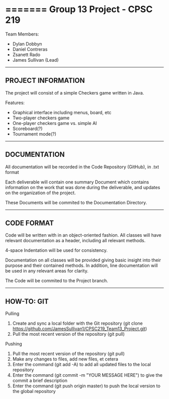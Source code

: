 =======
Group 13 Project - CPSC 219
=======

Team Members:
    <ul>
        <li>Dylan Dobbyn</li>
        <li>Daniel Contreras</li>
        <li>Zsanett Rado</li>
        <li>James Sullivan (Lead)</li>
    </ul>

-----
PROJECT INFORMATION
-----

  The project will consist of a simple Checkers game written in Java.
  <p>
  Features:
    <ul>
        <li>Graphical interface including menus, board, etc</li>
        <li>Two-player checkers game</li>
        <li>One-player checkers game vs. simple AI</li>
        <li>Scoreboard(?)</li>
        <li>Tournament mode(?)</li>
    </ul>
  
  
-----
DOCUMENTATION
-----

  All documentation will be recorded in the Code Repository (GitHub), in .txt format
  <p>
  Each deliverable will contain one summary Document which contains information on the work that was done
  during the deliverable, and updates on the organization of the project.
  <p>
  These Documents will be commited to the Documentation Directory.

-----
CODE FORMAT
-----

  Code will be written with in an object-oriented fashion. All classes will have relevant documentation as a header,
  including all relevant methods.
  <p>
  4-space Indentation will be used for consistency.
  <p>
  Documentation on all classes will be provided giving basic insight into their purpose and their contained methods.
  In addition, line documentation will be used in any relevant areas for clarity.
  <p>
  The Code will be commited to the Project branch.
  
-----
HOW-TO: GIT
-----

Pulling<p>
    <ol>
        <li>Create and sync a local folder with the Git repository (git clone https://github.com/JamesSullivan1/CPSC219_Team13_Project.git)</li>
        <li>Pull the most recent version of the repository (git pull)</li>
    </ol>

Pushing
    <ol>
        <li>Pull the most recent version of the repository (git pull)</li>
        <li>Make any changes to files, add new files, et cetera</li>
        <li>Enter the command (git add -A) to add all updated files to the local repository</li>
        <li>Enter the command (git commit -m "YOUR MESSAGE HERE") to give the commit a brief description</li>
        <li>Enter the command (git push origin master) to push the local version to the global repository</li>
    </ol>
